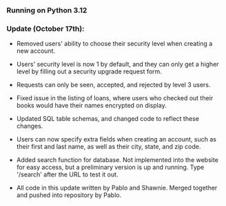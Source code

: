 <h3>Running on Python 3.12</h3>

<h3>Update (October 17th):</h3>

- Removed users' ability to choose their security level when creating a new account.

- Users' security level is now 1 by default, and they can only get a higher level by filling out a security upgrade request form.
  
- Requests can only be seen, accepted, and rejected by level 3 users.
  
- Fixed issue in the listing of loans, where users who checked out their books would have their names encrypted on display.
  
- Updated SQL table schemas, and changed code to reflect these changes.
  
- Users can now specify extra fields when creating an account, such as their first and last name, as well as their city, state, and zip code.
  
- Added search function for database. Not implemented into the website for easy access, but a preliminary version is up and running. Type '/search' after the URL to test it out.
  
- All code in this update written by Pablo and Shawnie. Merged together and pushed into repository by Pablo.
